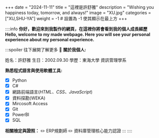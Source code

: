 +++
date = "2024-11-11"
title = "這裡是許舒雅"
description = "Wishing you happiness today, tomorrow, and always!"
image = "XU.jpg"
categories = ["XU,SHU-YA"]
weight = -1  # 設置為 -1 使其顯示在最上方
+++

::::info
**你好，歡迎來到我製作的網頁，在這裡你將會看到我的個人成長經歷**
**Hello, welcome to my made webpage. Here you will see your personal experience about my personal experience.**


:::spoiler 往下展開了解更多 :wave:
**關於我個人:**


  姓名：許舒雅
  生日：2002.09.30
  學歷：東海大學 資訊管理學系


**熟悉程式語言與使用軟體工具:**

- [x] Python
- [x] C#
- [x] 網路前端語言(*HTML、CSS、JavaScript*)
- [x] 資料探勘(WEKA)
- [x] Mircosoft Access
- [x] Git
- [x] PowerBI
- [x] SQL

**相關檢定與證照：**
:pencil2: ERP規劃師
:pencil2: 資料庫管理核心能力認證
:::
::::
